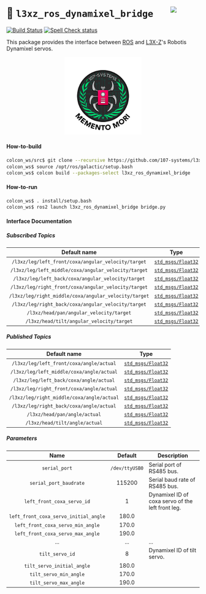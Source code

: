 <a href="https://107-systems.org/"><img align="right" src="https://raw.githubusercontent.com/107-systems/.github/main/logo/107-systems.png" width="15%"></a>
:floppy_disk: `l3xz_ros_dynamixel_bridge`
=========================================
[![Build Status](https://github.com/107-systems/l3xz_ros_dynamixel_bridge/actions/workflows/ros2.yml/badge.svg)](https://github.com/107-systems/l3xz_ros_dynamixel_bridge/actions/workflows/ros2.yml)
[![Spell Check status](https://github.com/107-systems/l3xz_ros_dynamixel_bridge/actions/workflows/spell-check.yml/badge.svg)](https://github.com/107-systems/l3xz_ros_dynamixel_bridge/actions/workflows/spell-check.yml)

This package provides the interface between [ROS](https://github.com/ros2) and [L3X-Z](https://github.com/107-systems/l3xz)'s Robotis Dynamixel servos.

<p align="center">
  <a href="https://github.com/107-systems/l3xz"><img src="https://raw.githubusercontent.com/107-systems/.github/main/logo/l3xz-logo-memento-mori-github.png" width="40%"></a>
</p>

#### How-to-build
```bash
colcon_ws/src$ git clone --recursive https://github.com/107-systems/l3xz_ros_dynamixel_bridge
colcon_ws$ source /opt/ros/galactic/setup.bash
colcon_ws$ colcon build --packages-select l3xz_ros_dynamixel_bridge
```

#### How-to-run
```bash
colcon_ws$ . install/setup.bash
colcon_ws$ ros2 launch l3xz_ros_dynamixel_bridge bridge.py
```

#### Interface Documentation
##### Subscribed Topics
| Default name | Type |
|:-:|:-:|
| `/l3xz/leg/left_front/coxa/angular_velocity/target` | [`std_msgs/Float32`](https://docs.ros2.org/foxy/api/std_msgs/msg/Float32.html) |
| `/l3xz/leg/left_middle/coxa/angular_velocity/target` | [`std_msgs/Float32`](https://docs.ros2.org/foxy/api/std_msgs/msg/Float32.html) |
| `/l3xz/leg/left_back/coxa/angular_velocity/target` | [`std_msgs/Float32`](https://docs.ros2.org/foxy/api/std_msgs/msg/Float32.html) |
| `/l3xz/leg/right_front/coxa/angular_velocity/target` | [`std_msgs/Float32`](https://docs.ros2.org/foxy/api/std_msgs/msg/Float32.html) |
| `/l3xz/leg/right_middle/coxa/angular_velocity/target` | [`std_msgs/Float32`](https://docs.ros2.org/foxy/api/std_msgs/msg/Float32.html) |
| `/l3xz/leg/right_back/coxa/angular_velocity/target` | [`std_msgs/Float32`](https://docs.ros2.org/foxy/api/std_msgs/msg/Float32.html) |
| `/l3xz/head/pan/angular_velocity/target` | [`std_msgs/Float32`](https://docs.ros2.org/foxy/api/std_msgs/msg/Float32.html) |
| `/l3xz/head/tilt/angular_velocity/target` | [`std_msgs/Float32`](https://docs.ros2.org/foxy/api/std_msgs/msg/Float32.html) |

##### Published Topics
| Default name | Type |
|:-:|:-:|
| `/l3xz/leg/left_front/coxa/angle/actual` | [`std_msgs/Float32`](https://docs.ros2.org/foxy/api/std_msgs/msg/Float32.html) |
| `/l3xz/leg/left_middle/coxa/angle/actual` | [`std_msgs/Float32`](https://docs.ros2.org/foxy/api/std_msgs/msg/Float32.html) |
| `/l3xz/leg/left_back/coxa/angle/actual` | [`std_msgs/Float32`](https://docs.ros2.org/foxy/api/std_msgs/msg/Float32.html) |
| `/l3xz/leg/right_front/coxa/angle/actual` | [`std_msgs/Float32`](https://docs.ros2.org/foxy/api/std_msgs/msg/Float32.html) |
| `/l3xz/leg/right_middle/coxa/angle/actual` | [`std_msgs/Float32`](https://docs.ros2.org/foxy/api/std_msgs/msg/Float32.html) |
| `/l3xz/leg/right_back/coxa/angle/actual` | [`std_msgs/Float32`](https://docs.ros2.org/foxy/api/std_msgs/msg/Float32.html) |
| `/l3xz/head/pan/angle/actual` | [`std_msgs/Float32`](https://docs.ros2.org/foxy/api/std_msgs/msg/Float32.html) |
| `/l3xz/head/tilt/angle/actual` | [`std_msgs/Float32`](https://docs.ros2.org/foxy/api/std_msgs/msg/Float32.html) |

##### Parameters
| Name | Default | Description |
|:-:|:-:|-|
| `serial_port` | `/dev/ttyUSB0` | Serial port of RS485 bus. |
| `serial_port_baudrate` | 115200 | Serial baud rate of RS485 bus. |
| `left_front_coxa_servo_id` | 1 | Dynamixel ID of coxa servo of the left front leg. |
| `left_front_coxa_servo_initial_angle` | 180.0 | |
| `left_front_coxa_servo_min_angle` | 170.0 | |
| `left_front_coxa_servo_max_angle` | 190.0 | |
| ... | ... | ... |
| `tilt_servo_id` | 8 | Dynamixel ID of tilt servo. |
| `tilt_servo_initial_angle` | 180.0 | |
| `tilt_servo_min_angle` | 170.0 | |
| `tilt_servo_max_angle` | 190.0 | |
